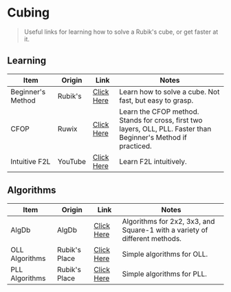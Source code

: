 # Cubing
> Useful links for learning how to solve a Rubik's cube, or get faster at it.

## Learning
Item | Origin | Link | Notes
---------- | ---------- | ---------- | ----------
Beginner's Method | Rubik's | [Click Here](https://www.rubiks.com/en-us/blog/how-to-solve-the-rubiks-cube-stage-1) | Learn how to solve a cube. Not fast, but easy to grasp.
CFOP | Ruwix | [Click Here](https://ruwix.com/the-rubiks-cube/advanced-cfop-fridrich/) | Learn the CFOP method. Stands for cross, first two layers, OLL, PLL. Faster than Beginner's Method if practiced.
Intuitive F2L | YouTube | [Click Here](https://www.youtube.com/watch?v=Ar_Zit1VLG0) | Learn F2L intuitively.

## Algorithms
Item | Origin | Link | Notes
---------- | ---------- | ---------- | ----------
AlgDb | AlgDb | [Click Here](http://algdb.net/) | Algorithms for 2x2, 3x3, and Square-1 with a variety of different methods.
OLL Algorithms | Rubik's Place | [Click Here](http://www.rubiksplace.com/speedcubing/OLL-algorithms/) | Simple algorithms for OLL.
PLL Algorithms | Rubik's Place | [Click Here](http://www.rubiksplace.com/speedcubing/PLL-algorithms/) | Simple algorithms for PLL.
